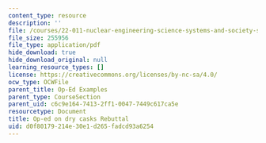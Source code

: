 ```yaml
---
content_type: resource
description: ''
file: /courses/22-011-nuclear-engineering-science-systems-and-society-spring-2020/d0f80179214e30e1d265fadcd93a6254_MIT22_011S20_DryCask_Rebutt.pdf
file_size: 255956
file_type: application/pdf
hide_download: true
hide_download_original: null
learning_resource_types: []
license: https://creativecommons.org/licenses/by-nc-sa/4.0/
ocw_type: OCWFile
parent_title: Op-Ed Examples
parent_type: CourseSection
parent_uid: c6c9e164-7413-2ff1-0047-7449c617ca5e
resourcetype: Document
title: Op-ed on dry casks Rebuttal
uid: d0f80179-214e-30e1-d265-fadcd93a6254
---
```

